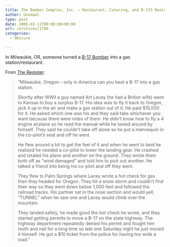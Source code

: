 ```yaml
---
title: The Bomber Complex, Inc. – Restaurant, Catering, and B-17G Restoration Project
author: Unxmaal
type: post
date: 2006-03-11T00:00:00+00:00
url: /archives/1766
categories:
  - Obscure

---
```

In Milwaukie, OR, someone turned a [B-17 Bomber][1] into a gas station/restaurant. 

From [The Register][2]: 

> &#8220;Milwaukie, Oregon &#8211; only in America can you beat a B-17 into a gas station.
> 
> Shortly after WWII a guy named Art Lacey (he had a British wife) went to Kansas to buy a surplus B-17. His idea was to fly it back to Oregon, jack it up in the air and make a gas station out of it. He paid $15,000 for it. He asked which one was his and they said take whichever you want because there were miles of them. He didn&#8217;t know how to fly a 4 engine airplane so he read the manual while he taxied around by himself. They said he couldn&#8217;t take off alone so he put a mannequin in the co-pilot&#8217;s seat and off he went.
> 
> He flew around a bit to get the feel of it and when he went to land he realized he needed a co-pilot to lower the landing gear. He crashed and totaled his plane and another on the ground. They wrote them both off as &#8220;wind damaged&#8221; and told him to pick out another. He talked a friend into being his co-pilot and off they went.
> 
> They flew to Palm Springs where Lacey wrote a hot check for gas then they headed for Oregon. They hit a snow storm and couldn&#8217;t find their way so they went down below 1,000 feet and followed the railroad tracks. His partner sat in the nose section and would yell, &#8220;TUNNEL&#8221; when he saw one and Lacey would climb over the mountain.
> 
> They landed safely, he made good the hot check he wrote, and they started getting permits to move a B-17 on the state highway. The highway department repeatedly denied his permit and fought him tooth and nail for a long time so late one Saturday night he just moved it himself. He got a $10 ticket from the police for having too wide a load.&#8221;

 [1]: http://www.thebomber.com/
 [2]: http://www.theregister.co.uk/2005/10/14/google_earth_competition_results/page9.html